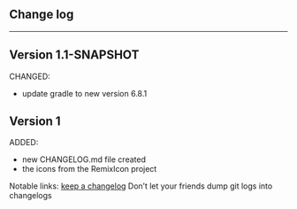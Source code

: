 ## Change log
----------------------

Version 1.1-SNAPSHOT
-------------

CHANGED:

- update gradle to new version 6.8.1

Version 1
-------------

ADDED:

- new CHANGELOG.md file created
- the icons from the RemixIcon project

Notable links:
[keep a changelog](http://keepachangelog.com/en/1.0.0/) Don’t let your friends dump git logs into changelogs

